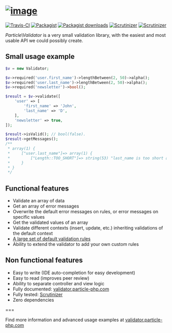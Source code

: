 [![image](https://cloud.githubusercontent.com/assets/6495166/7207286/8b48105e-e538-11e4-9dfa-97c7fb2398aa.png)](http://validator.particle-php.com)
===

[![Travis-CI](https://img.shields.io/travis/particle-php/Validator/master.svg)](https://travis-ci.org/particle-php/Validator)
[![Packagist](https://img.shields.io/packagist/v/particle/validator.svg)](https://packagist.org/packages/particle/validator)
[![Packagist downloads](https://img.shields.io/packagist/dt/particle/validator.svg)](https://packagist.org/packages/particle/validator)
[![Scrutinizer](https://img.shields.io/scrutinizer/g/particle-php/Validator.svg)](https://scrutinizer-ci.com/g/particle-php/Validator/?branch=master)
[![Scrutinizer](https://img.shields.io/scrutinizer/coverage/g/particle-php/Validator/master.svg)](https://scrutinizer-ci.com/g/particle-php/Validator/?branch=master)

*Particle\Validator* is a very small validation library, with the easiest and most usable API we could possibly create.

## Small usage example

```php
$v = new Validator;

$v->required('user.first_name')->lengthBetween(2, 50)->alpha();
$v->required('user.last_name')->lengthBetween(2, 50)->alpha();
$v->required('newsletter')->bool();

$result = $v->validate([
    'user' => [
        'first_name' => 'John',
        'last_name' => 'D',
    ],
    'newsletter' => true,
]);

$result->isValid(); // bool(false).
$result->getMessages();
/**
 * array(1) {
 *     ["user.last_name"]=> array(1) {
 *         ["Length::TOO_SHORT"]=> string(53) "last_name is too short and must be 2 characters long."
 *     }
 * }
 */
```

## Functional features

* Validate an array of data
* Get an array of error messages
* Overwrite the default error messages on rules, or error messages on specific values
* Get the validated values of an array
* Validate different contexts (insert, update, etc.) inheriting validations of the default context
* [A large set of default validation rules](http://validator.particle-php.com/en/latest/rules/)
* Ability to extend the validator to add your own custom rules

## Non functional features

* Easy to write (IDE auto-completion for easy development)
* Easy to read (improves peer review)
* Ability to separate controller and view logic
* Fully documented: [validator.particle-php.com](http://validator.particle-php.com)
* Fully tested: [Scrutinizer](https://scrutinizer-ci.com/g/particle-php/Validator/)
* Zero dependencies

===

Find more information and advanced usage examples at [validator.particle-php.com](http://validator.particle-php.com)
